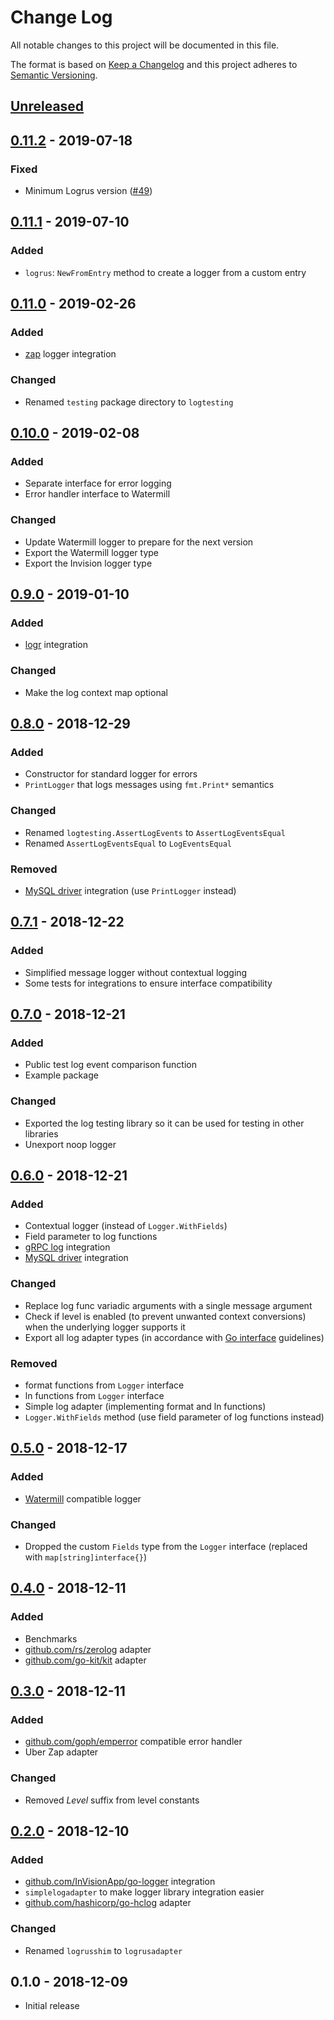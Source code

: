 # Change Log


All notable changes to this project will be documented in this file.

The format is based on [Keep a Changelog](http://keepachangelog.com/en/1.0.0/)
and this project adheres to [Semantic Versioning](http://semver.org/spec/v2.0.0.html).


## [Unreleased]


## [0.11.2] - 2019-07-18

### Fixed

- Minimum Logrus version ([#49](https://github.com/goph/logur/pull/49))


## [0.11.1] - 2019-07-10

### Added

- `logrus`: `NewFromEntry` method to create a logger from a custom entry


## [0.11.0] - 2019-02-26

### Added

- [zap](https://github.com/uber-go/zap) logger integration

### Changed

- Renamed `testing` package directory to `logtesting`


## [0.10.0] - 2019-02-08

### Added

- Separate interface for error logging
- Error handler interface to Watermill

### Changed

- Update Watermill logger to prepare for the next version
- Export the Watermill logger type
- Export the Invision logger type


## [0.9.0] - 2019-01-10

### Added

- [logr](https://github.com/go-logr/logr) integration

### Changed

- Make the log context map optional


## [0.8.0] - 2018-12-29

### Added

- Constructor for standard logger for errors
- `PrintLogger` that logs messages using `fmt.Print*` semantics

### Changed

- Renamed `logtesting.AssertLogEvents` to `AssertLogEventsEqual`
- Renamed `AssertLogEventsEqual` to `LogEventsEqual`

### Removed

- [MySQL driver](https://github.com/go-sql-driver/mysql) integration (use `PrintLogger` instead)


## [0.7.1] - 2018-12-22

### Added

- Simplified message logger without contextual logging
- Some tests for integrations to ensure interface compatibility


## [0.7.0] - 2018-12-21

### Added

- Public test log event comparison function
- Example package

### Changed

- Exported the log testing library so it can be used for testing in other libraries
- Unexport noop logger


## [0.6.0] - 2018-12-21

### Added

- Contextual logger (instead of `Logger.WithFields`)
- Field parameter to log functions
- [gRPC log](https://godoc.org/google.golang.org/grpc/grpclog) integration
- [MySQL driver](https://github.com/go-sql-driver/mysql) integration

### Changed

- Replace log func variadic arguments with a single message argument
- Check if level is enabled (to prevent unwanted context conversions) when the underlying logger supports it
- Export all log adapter types (in accordance with [Go interface](https://github.com/golang/go/wiki/CodeReviewComments#interfaces) guidelines)

### Removed

- format functions from `Logger` interface
- ln functions from `Logger` interface
- Simple log adapter (implementing format and ln functions)
- `Logger.WithFields` method (use field parameter of log functions instead)


## [0.5.0] - 2018-12-17

### Added

- [Watermill](https://watermill.io) compatible logger

### Changed

- Dropped the custom `Fields` type from the `Logger` interface (replaced with `map[string]interface{}`)


## [0.4.0] - 2018-12-11

### Added

- Benchmarks
- [github.com/rs/zerolog](https://github.com/rs/zerolog) adapter
- [github.com/go-kit/kit](https://github.com/go-kit/kit) adapter


## [0.3.0] - 2018-12-11

### Added

- [github.com/goph/emperror](https://github.com/goph/emperror) compatible error handler
- Uber Zap adapter

### Changed

- Removed *Level* suffix from level constants


## [0.2.0] - 2018-12-10

### Added

- [github.com/InVisionApp/go-logger](https://github.com/InVisionApp/go-logger) integration
- `simplelogadapter` to make logger library integration easier
- [github.com/hashicorp/go-hclog](https://github.com/hashicorp/go-hclog) adapter

### Changed

- Renamed `logrusshim` to `logrusadapter`

## 0.1.0 - 2018-12-09

- Initial release


[Unreleased]: https://github.com/goph/logur/compare/v0.11.2...HEAD
[0.11.2]: https://github.com/goph/logur/compare/v0.11.1...v0.11.2
[0.11.1]: https://github.com/goph/logur/compare/v0.11.0...v0.11.1
[0.11.0]: https://github.com/goph/logur/compare/v0.10.0...v0.11.0
[0.10.0]: https://github.com/goph/logur/compare/v0.9.0...v0.10.0
[0.9.0]: https://github.com/goph/logur/compare/v0.8.0...v0.9.0
[0.8.0]: https://github.com/goph/logur/compare/v0.7.1...v0.8.0
[0.7.1]: https://github.com/goph/logur/compare/v0.7.0...v0.7.1
[0.7.0]: https://github.com/goph/logur/compare/v0.6.0...v0.7.0
[0.6.0]: https://github.com/goph/logur/compare/v0.5.0...v0.6.0
[0.5.0]: https://github.com/goph/logur/compare/v0.4.0...v0.5.0
[0.4.0]: https://github.com/goph/logur/compare/v0.3.0...v0.4.0
[0.3.0]: https://github.com/goph/logur/compare/v0.2.0...v0.3.0
[0.2.0]: https://github.com/goph/logur/compare/0.1.0...v0.2.0
